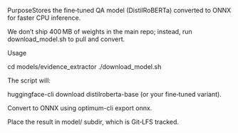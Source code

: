 PurposeStores the fine‑tuned QA model (DistilRoBERTa) converted to ONNX for faster CPU inference.

We don’t ship 400 MB of weights in the main repo; instead, run download_model.sh to pull and convert.

Usage

cd models/evidence_extractor
./download_model.sh

The script will:

huggingface-cli download distilroberta-base (or your fine‑tuned variant).

Convert to ONNX using optimum-cli export onnx.

Place the result in model/ subdir, which is Git‑LFS tracked.